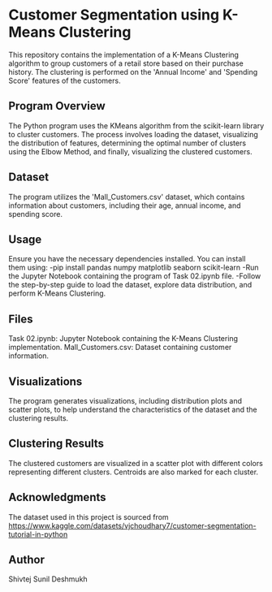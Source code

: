 # Customer Segmentation using K-Means Clustering
This repository contains the implementation of a K-Means Clustering algorithm to group customers of a retail store based on their purchase history. The clustering is performed on the 'Annual Income' and 'Spending Score' features of the customers.

## Program Overview
The Python program uses the KMeans algorithm from the scikit-learn library to cluster customers. The process involves loading the dataset, visualizing the distribution of features, determining the optimal number of clusters using the Elbow Method, and finally, visualizing the clustered customers.

## Dataset
The program utilizes the 'Mall_Customers.csv' dataset, which contains information about customers, including their age, annual income, and spending score.

## Usage
Ensure you have the necessary dependencies installed. You can install them using:
-pip install pandas numpy matplotlib seaborn scikit-learn
-Run the Jupyter Notebook containing the program of Task 02.ipynb file.
-Follow the step-by-step guide to load the dataset, explore data distribution, and perform K-Means Clustering.

## Files
Task 02.ipynb: Jupyter Notebook containing the K-Means Clustering implementation.
Mall_Customers.csv: Dataset containing customer information.

## Visualizations
The program generates visualizations, including distribution plots and scatter plots, to help understand the characteristics of the dataset and the clustering results.

## Clustering Results
The clustered customers are visualized in a scatter plot with different colors representing different clusters. Centroids are also marked for each cluster.

## Acknowledgments
The dataset used in this project is sourced from https://www.kaggle.com/datasets/vjchoudhary7/customer-segmentation-tutorial-in-python

## Author
Shivtej Sunil Deshmukh


